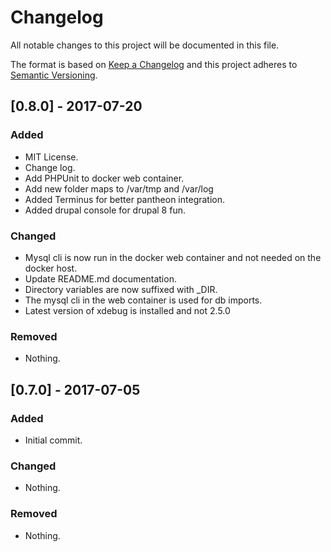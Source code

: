 # Changelog
All notable changes to this project will be documented in this file.

The format is based on [Keep a Changelog](http://keepachangelog.com/en/1.0.0/)
and this project adheres to [Semantic Versioning](http://semver.org/spec/v2.0.0.html).

## [0.8.0] - 2017-07-20
### Added
- MIT License.
- Change log.
- Add PHPUnit to docker web container.
- Add new folder maps to /var/tmp and /var/log
- Added Terminus for better pantheon integration.
- Added drupal console for drupal 8 fun.

### Changed
- Mysql cli is now run in the docker web container and not needed on the docker host.
- Update README.md documentation.
- Directory variables are now suffixed with _DIR.
- The mysql cli in the web container is used for db imports.
- Latest version of xdebug is installed and not 2.5.0

### Removed
- Nothing.

## [0.7.0] - 2017-07-05
### Added
- Initial commit.

### Changed
- Nothing.

### Removed
- Nothing.
